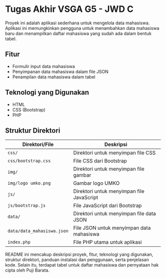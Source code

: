 # Tugas Akhir VSGA G5 - JWD C

Proyek ini adalah aplikasi sederhana untuk mengelola data mahasiswa. Aplikasi ini memungkinkan pengguna untuk menambahkan data mahasiswa baru dan menampilkan daftar mahasiswa yang sudah ada dalam bentuk tabel.

## Fitur
- Formulir input data mahasiswa
- Penyimpanan data mahasiswa dalam file JSON
- Penampilan data mahasiswa dalam tabel

## Teknologi yang Digunakan
- HTML
- CSS (Bootstrap)
- PHP


## Struktur Direktori
| Direktori/File              | Deskripsi                                  |
|-----------------------------|--------------------------------------------|
| `css/`                      | Direktori untuk menyimpan file CSS         |
| `css/bootstrap.css`         | File CSS dari Bootstrap                    |
| `img/`                      | Direktori untuk menyimpan file gambar      |
| `img/logo umko.png`         | Gambar logo UMKO                           |
| `js/`                       | Direktori untuk menyimpan file JavaScript  |
| `js/bootstrap.js`           | File JavaScript dari Bootstrap             |
| `data/`                     | Direktori untuk menyimpan file data JSON   |
| `data/data_mahasiswa.json`  | File JSON untuk menyimpan data mahasiswa   |
| `index.php`                 | File PHP utama untuk aplikasi              |


README ini mencakup deskripsi proyek, fitur, teknologi yang digunakan, struktur direktori, panduan instalasi dan penggunaan, serta penjelasan kode. Selain itu, terdapat tabel untuk daftar mahasiswa dan pernyataan hak cipta oleh Puji Barata.
